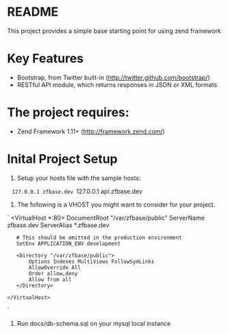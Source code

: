 README
======

This project provides a simple base starting point for using zend framework

Key Features
==============================

- Bootstrap, from Twitter built-in (http://twitter.github.com/bootstrap/)
- RESTful API module, which returns responses in JSON or XML formats

The project requires:
==============================

* Zend Framework 1.11+ (http://framework.zend.com/)


Inital Project Setup
==============================


1. Setup your hosts file with the sample hosts:

`
`
`127.0.0.1 zfbase.dev
`127.0.0.1 api.zfbase.dev
`
`
 
1. The following is a VHOST you might want to consider for your project.

`
   <VirtualHost *:80>
       DocumentRoot "/var/zfbase/public"
       ServerName zfbase.dev
       ServerAlias *.zfbase.dev
    
       # This should be omitted in the production environment
       SetEnv APPLICATION_ENV development
    
       <Directory "/var/zfbase/public">
           Options Indexes MultiViews FollowSymLinks
           AllowOverride All
           Order allow,deny
           Allow from all
       </Directory>
    
    </VirtualHost>
`

1. Run docs/db-schema.sql on your mysql local instance